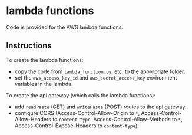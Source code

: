 # lambda functions

Code is provided for the AWS lambda functions.

## Instructions

To create the lambda functions:

* copy the code from ``lambda_function.py``, etc. to the appropriate folder.
* set the ``aws_access_key_id`` and ``aws_secret_access_key`` environment variables in the lambda.

To create the api gateway (which calls the lambda functions):

* add ``readPaste`` (GET) and ``writePaste`` (POST) routes to the api gateway.
* configure CORS (Access-Control-Allow-Origin to ``*``, Access-Control-Allow-Headers to ``content-type``, Access-Control-Allow-Methods to ``*``, Access-Control-Expose-Headers to ``content-type``).